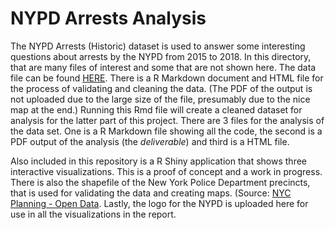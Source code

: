 # NYPD Arrests Analysis
 The NYPD Arrests (Historic) dataset is used to answer some interesting questions about arrests by the NYPD from 2015 to 2018.
In this directory, that are many files of interest and some that are not shown here. The data file can be found [HERE](https://data.cityofnewyork.us/Public-Safety/NYPD-Arrests-Data-Historic-/8h9b-rp9u). There is a R Markdown document and HTML file for the process of validating and cleaning the data. (The PDF of the output is not uploaded due to the large size of the file, presumably due to the nice map at the end.) Running this Rmd file will create a cleaned dataset for analysis for the latter part of this project. There are 3 files for the analysis of the data set. One is a R Markdown file showing all the code, the second is a PDF output of the analysis (the *deliverable*) and third is a HTML file. 

Also included in this repository is a R Shiny application that shows three interactive visualizations. This is a proof of concept and a work in progress. There is also the shapefile of the New York Police Department precincts, that is used for validating the data and creating maps. (Source: [NYC Planning - Open Data](https://www1.nyc.gov/site/planning/data-maps/open-data/districts-download-metadata.page). Lastly, the logo for the NYPD is uploaded here for use in all the visualizations in the report. 
